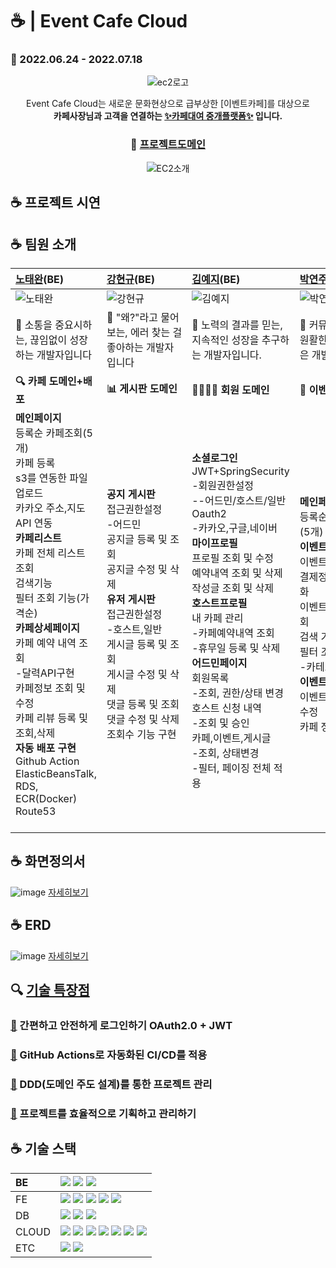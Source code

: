 # ☕ | Event Cafe Cloud 
### 📆 2022.06.24 - 2022.07.18

<div align="center">

![ec2로고](https://user-images.githubusercontent.com/93200574/179350974-ceb0af83-f6e7-4227-bf2a-e79d951539fe.png)

Event Cafe Cloud는 새로운 문화현상으로 급부상한 [이벤트카페]를 대상으로  
**카페사장님과 고객을 연결하는 <U>✨카페대여 중개플랫폼✨</U> 입니다.**
### 🔗 [프로젝트도메인](http://eventcafecloudsparta-env.eba-xh8detzp.ap-northeast-2.elasticbeanstalk.com/)

![EC2소개](https://user-images.githubusercontent.com/93200574/179353228-2d739644-d50c-4ab4-9269-13834e449e5e.jpg)
</div>

## ☕ 프로젝트 시연


## ☕ 팀원 소개
| [노태완](https://github.com/teawan-Noh)(BE)   | [강현규](https://github.com/aichyu312)(BE)  | [김예지](https://github.com/nnakki)(BE)   | [박연주](https://github.com/yeonjue-2)(BE)  |
| :-------------------------------------------- | :---------------------------------------- | :---------------------------------------------- | :------------------------------------------- |
|![노태완](https://user-images.githubusercontent.com/93200574/179357012-3c547292-b39c-48a2-9d41-1f4fd95b5873.png)|![강현규](https://user-images.githubusercontent.com/93200574/179357021-3cf4fbce-114e-4a53-8004-f803ae778362.png)|![김예지](https://user-images.githubusercontent.com/93200574/179356934-847ba189-a24f-47cd-beb0-4412a29cafcf.png)|![박연주](https://user-images.githubusercontent.com/93200574/179393128-68fd44d6-99b6-466b-9e87-6f0db0961ffa.png)|
|    📢 소통을 중요시하는, 끊임없이 성장하는 개발자입니다    |        📢 "왜?"라고 물어보는, 에러 찾는 걸 좋아하는 개발자입니다    |   📢 노력의 결과를 믿는, 지속적인 성장을 추구하는 개발자입니다.   |   📢 커뮤니케이션이 원활한 협업하고 싶은 개발자입니다     |
| **🔍 카페 도메인+배포** |**📊 게시판 도메인** |**👨‍👩‍👧‍👦 회원 도메인** |**📝 이벤트 도메인**|
| **메인페이지**<br />등록순 카페조회(5개) <br />카페 등록<br />s3를 연동한 파일업로드<br />카카오 주소,지도 API 연동 <br /> **카페리스트**<br />카페 전체 리스트 조회 <br />검색기능 <br />필터 조회 기능(가격순) <br />**카페상세페이지** <br />카페 예약 내역 조회<br />-달력API구현 <br />카페정보 조회 및 수정 <br />카페 리뷰 등록 및 조회,삭제 <br /> **자동 배포 구현** <br />Github Action <br />ElasticBeansTalk, RDS, ECR(Docker) <br />Route53 &nbsp;&nbsp;&nbsp;&nbsp;&nbsp;&nbsp;&nbsp;&nbsp;&nbsp;&nbsp;&nbsp;&nbsp;&nbsp;&nbsp;&nbsp;&nbsp;&nbsp;&nbsp;&nbsp;&nbsp;&nbsp;&nbsp;&nbsp;&nbsp;&nbsp;&nbsp;&nbsp;&nbsp;|  **공지 게시판** <br />접근권한설정<br />-어드민 <br />공지글 등록 및 조회  <br />공지글 수정 및 삭제 <br />**유저 게시판**<br />접근권한설정<br />-호스트,일반 <br />게시글 등록 및 조회 <br />게시글 수정 및 삭제 <br />댓글 등록 및 조회 <br />댓글 수정 및 삭제 <br />조회수 기능 구현 &nbsp;&nbsp;&nbsp;&nbsp;&nbsp;&nbsp;&nbsp;&nbsp;&nbsp;&nbsp;&nbsp;&nbsp;&nbsp;&nbsp;&nbsp;&nbsp;&nbsp;&nbsp;&nbsp;&nbsp;&nbsp;&nbsp;&nbsp;&nbsp;&nbsp;&nbsp;&nbsp;&nbsp; | **소셜로그인**<br />JWT+SpringSecurity<br />-회원권한설정<br />--어드민/호스트/일반  <br />Oauth2<br />-카카오,구글,네이버<br />**마이프로필**<br />프로필 조회 및 수정<br />예약내역 조회 및 삭제  <br />작성글 조회 및 삭제 <br />**호스트프로필**<br />내 카페 관리<br />-카페예약내역 조회 <br />-휴무일 등록 및 삭제<br />**어드민페이지**<br />회원목록<br />-조회, 권한/상태 변경 <br />호스트 신청 내역<br />-조회 및 승인<br />카페,이벤트,게시글 <br />-조회, 상태변경 <br />-필터, 페이징 전체 적용 | **메인페이지**<br />등록순 이벤트 조회(5개) <br /> **이벤트리스트** <br />이벤트 등록 <br />결제정보 계산 자동화<br />이벤트 전체목록 조회 <br />검색 기능 <br />필터 조회 기능<br />-카테고리별 <br />**이벤트 상세 페이지** <br />이벤트정보 조회 및 수정 <br />카페 정보 조회 &nbsp;&nbsp;&nbsp;&nbsp;&nbsp;&nbsp;&nbsp;&nbsp;&nbsp;&nbsp;&nbsp;&nbsp;&nbsp;&nbsp;&nbsp;&nbsp;&nbsp;&nbsp;&nbsp;&nbsp;&nbsp;&nbsp;&nbsp;&nbsp;&nbsp;&nbsp;&nbsp;&nbsp;&nbsp;&nbsp;  |

## ☕ 화면정의서
![image](https://user-images.githubusercontent.com/93200574/179791273-31f7e899-a321-4905-8307-b9c856a699a9.png)
[자세히보기](https://www.figma.com/file/T4AmUoxiHMfsUwEQywFTWv/EventCloudCafe?node-id=0%3A1)

## ☕ ERD
![image](https://user-images.githubusercontent.com/93200574/179356385-c2c7af84-4232-434c-a316-d19acff65a1d.png)
[자세히보기](https://www.erdcloud.com/d/Lz8Xb2MtTkP9b3xxD)


## 🔍 [기술 특장점](https://www.notion.so/db3fac16c9d34cc4813faf4b462bca15?v=81092053b3024bc6a21eb43b6102bad0)

### [🔗]() 간편하고 안전하게 로그인하기  OAuth2.0 + JWT

### [🔗]() GitHub Actions로 자동화된 CI/CD를  적용

### [🔗]() DDD(도메인 주도 설계)를 통한 프로젝트 관리

### [🔗]() 프로젝트를 효율적으로 기획하고 관리하기


## ☕ 기술 스택
  | BE | <img src="https://img.shields.io/badge/java-007396?style=for-the-badge&logo=java&logoColor=white"> <img src="https://img.shields.io/badge/springboot-6DB33F?style=for-the-badge&logo=springboot&logoColor=white"> <img src="https://img.shields.io/badge/gradle-02303A?style=for-the-badge&logo=gradle&logoColor=white"> |
  | :--- | :---- |
  | FE | <img src="https://img.shields.io/badge/javascript-F7DF1E?style=for-the-badge&logo=javascript&logoColor=black"> <img src="https://img.shields.io/badge/jquery-0769AD?style=for-the-badge&logo=jquery&logoColor=white"> <img src="https://img.shields.io/badge/html5-E34F26?style=for-the-badge&logo=html5&logoColor=white"> <img src="https://img.shields.io/badge/css-1572B6?style=for-the-badge&logo=css3&logoColor=white"> <img src="https://img.shields.io/badge/bootstrap-7952B3?style=for-the-badge&logo=bootstrap&logoColor=white"> |
  | DB | <img src="https://img.shields.io/badge/mysql-4479A1?style=for-the-badge&logo=mysql&logoColor=white"> <img src="https://img.shields.io/badge/SpringDataJPA-7A1FA2?style=for-the-badge&logo=java&logoColor=white"> <img src="https://img.shields.io/badge/QueryDSL-FF4747?style=for-the-badge&logo=java&logoColor=white"> |
  | CLOUD | <img src="https://img.shields.io/badge/Amazon AWS-232F32?style=for-the-badge&logo=Amazon%20AWS&logoColor=white"/> <img src="https://img.shields.io/badge/Amazon S3-569A31?style=for-the-badge&logo=Amazon%20S3&logoColor=white"/> <img src="https://img.shields.io/badge/Docker-2496ED?style=for-the-badge&logo=Docker&logoColor=white"/> <img src="https://img.shields.io/badge/Amazon EC2-FF9900?style=for-the-badge&logo=Amazon%20EC2&logoColor=white"/> <img src="https://img.shields.io/badge/Amazon RDS-527FFF?style=for-the-badge&logo=Amazon%20RDS&logoColor=white"/> <img src="https://img.shields.io/badge/Amazon ECS-FF9900?style=for-the-badge&logo=Amazon%20ECS&logoColor=white"/> <img src="https://img.shields.io/badge/Route53-90E59A?style=for-the-badge&logo=Route53&logoColor=white"/> |
  | ETC | <img src="https://img.shields.io/badge/Git-F05032?style=for-the-badge&logo=Git&logoColor=white"/> <img src="https://img.shields.io/badge/Slack-4A154B?style=for-the-badge&logo=Slack&logoColor=white"/> |




